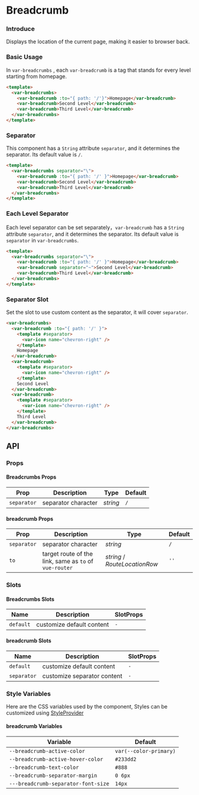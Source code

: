 # Breadcrumb

### Introduce

Displays the location of the current page, making it easier to browser back.

### Basic Usage

In `var-breadcrumbs` , each `var-breadcrumb` is a tag that stands for every level starting from homepage.

```html
<template>
  <var-breadcrumbs>
    <var-breadcrumb :to="{ path: '/'}">Homepage</var-breadcrumb>
    <var-breadcrumb>Second Level</var-breadcrumb>
    <var-breadcrumb>Third Level</var-breadcrumb>
  </var-breadcrumbs>
</template>
```

### Separator

This component has a `String` attribute `separator`, and it determines the separator. Its default value is `/`.

```html
<template>
  <var-breadcrumbs separator="\">
    <var-breadcrumb :to="{ path: '/' }">Homepage</var-breadcrumb>
    <var-breadcrumb>Second Level</var-breadcrumb>
    <var-breadcrumb>Third Level</var-breadcrumb>
  </var-breadcrumbs>
</template>
```

### Each Level Separator

Each level separator can be set separately，`var-breadcrumb` has a `String` attribute `separator`, and it determines the separator. Its default value is `separator` in `var-breadcrumbs`.

```html
<template>
  <var-breadcrumbs separator="\">
    <var-breadcrumb :to="{ path: '/' }">Homepage</var-breadcrumb>
    <var-breadcrumb separator="~">Second Level</var-breadcrumb>
    <var-breadcrumb>Third Level</var-breadcrumb>
  </var-breadcrumbs>
</template>
```

### Separator Slot

Set the slot to use custom content as the separator, it will cover `separator`.

```html
<var-breadcrumbs>
  <var-breadcrumb :to="{ path: '/' }">
    <template #separator>
      <var-icon name="chevron-right" />
    </template>
    Homepage
  </var-breadcrumb>
  <var-breadcrumb>
    <template #separator>
      <var-icon name="chevron-right" />
    </template>
    Second Level
  </var-breadcrumb>
  <var-breadcrumb>
    <template #separator>
      <var-icon name="chevron-right" />
    </template>
    Third Level
  </var-breadcrumb>
</var-breadcrumbs>
```

## API

### Props

#### Breadcrumbs Props

| Prop        | Description         | Type     | Default |
| ----------- | ------------------- | -------- | ------- |
| `separator` | separator character | _string_ | `/`     |

#### breadcrumb Props

| Prop        | Description                                            | Type                          | Default |
| ----------- | ------------------------------------------------------ | ----------------------------- | ------- |
| `separator` | separator character                                    | _string_                      | `/`     |
| `to`        | target route of the link, same as `to` of `vue-router` | _string_ / _RouteLocationRow_ | `''`    |

### Slots

#### Breadcrumbs Slots

| Name      | Description               | SlotProps |
| --------- | ------------------------- | --------- |
| `default` | customize default content | `-`       |

#### breadcrumb Slots

| Name        | Description                 | SlotProps |
| ----------- | --------------------------- | --------- |
| `default`   | customize default content   | `-`       |
| `separator` | customize separator content | `-`       |

### Style Variables

Here are the CSS variables used by the component, Styles can be customized using [StyleProvider](#/en-US/style-provider)

#### breadcrumb Variables

| Variable                            | Default                |
| ----------------------------------- | ---------------------- |
| `--breadcrumb-active-color`         | `var(--color-primary)` |
| `--breadcrumb-active-hover-color`   | `#233dd2`              |
| `--breadcrumb-text-color`           | `#888`                 |
| `--breadcrumb-separator-margin`     | `0 6px`                |
| `---breadcrumb-separator-font-size` | `14px`                 |
